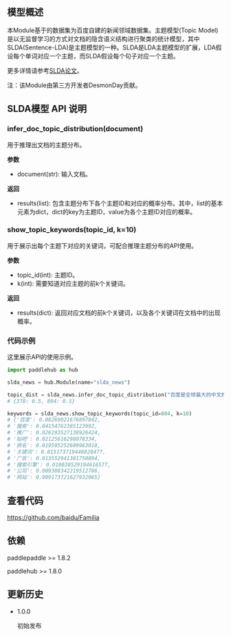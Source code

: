 ## 模型概述

本Module基于的数据集为百度自建的新闻领域数据集。主题模型(Topic Model)是以无监督学习的方式对文档的隐含语义结构进行聚类的统计模型，其中SLDA(Sentence-LDA)是主题模型的一种。SLDA是LDA主题模型的扩展，LDA假设每个单词对应一个主题，而SLDA假设每个句子对应一个主题。

更多详情请参考[SLDA论文](https://pdfs.semanticscholar.org/c311/778adb9484c86250e915aecd9714f4206050.pdf)。

注：该Module由第三方开发者DesmonDay贡献。

## SLDA模型 API 说明 

### infer_doc_topic_distribution(document)

用于推理出文档的主题分布。

**参数**

- document(str): 输入文档。

**返回**

- results(list): 包含主题分布下各个主题ID和对应的概率分布。其中，list的基本元素为dict，dict的key为主题ID，value为各个主题ID对应的概率。

### show_topic_keywords(topic_id, k=10)

用于展示出每个主题下对应的关键词，可配合推理主题分布的API使用。

**参数**

- topic_id(int): 主题ID。
- k(int): 需要知道对应主题的前k个关键词。

**返回**

- results(dict): 返回对应文档的前k个关键词，以及各个关键词在文档中的出现概率。

### 代码示例

这里展示API的使用示例。

``` python
import paddlehub as hub

slda_news = hub.Module(name="slda_news")

topic_dist = slda_news.infer_doc_topic_distribution("百度是全球最大的中文搜索引擎、致力于让网民更便捷地获取信息，找到所求。")
# {378: 0.5, 804: 0.5}

keywords = slda_news.show_topic_keywords(topic_id=804, k=10)
# {'百度': 0.08269021676897842, 
# '搜索': 0.04154762385123992, 
# '推广': 0.026193527138926424, 
# '贴吧': 0.02125616298078334, 
# '排名': 0.019595252609963018, 
# '关键词': 0.015173719446828477, 
# '广告': 0.013552941381750894, 
# '搜索引擎': 0.010038529194616577, 
# '公司': 0.009388342219512786, 
# '网站': 0.009173721627932065}

```

## 查看代码
https://github.com/baidu/Familia


## 依赖

paddlepaddle >= 1.8.2

paddlehub >= 1.8.0

## 更新历史

* 1.0.0

  初始发布
